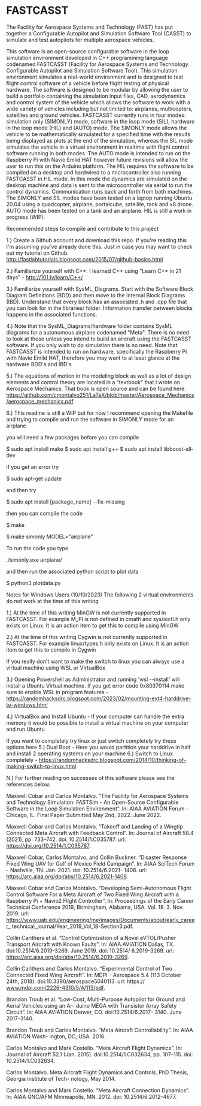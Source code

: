 # FASTCASST
The Facility for Aerospace Systems and Technology (FAST) has put together a Configurable Autopilot and Simulation Software Tool (CASST) to simulate and test autopilots for multiple aerospace vehicles.

This software is an open-source configurable software in the loop simulation environment developed in C++ programming language codenamed FASTCASST (Facility for
Aerospace Systems and Technology Configurable Autopilot and Simulation Software Tool). This simulation environment simulates a real-world environment and is designed to test flight control software of a vehicle before flight testing of physical hardware. The software is designed to be modular by allowing the user to build a portfolio containing the simulation input files, CAD, aerodynamics and control system of the vehicle which allows the software to work with a wide variety of vehicles including but not limited to: airplanes, multicopters, satellites and ground vehicles. FASTCASST currently runs in four modes: simulation only (SIMONLY) mode, software in the loop mode (SIL), hardware in the loop mode (HIL) and (AUTO) mode. The SIMONLY mode allows the vehicle to be mathematically simulated for a specified time with the results being displayed as plots at the end of the simulation, whereas the SIL mode simulates the vehicle in a virtual environment in realtime with flight control software running in both modes. The AUTO mode is intended to run on the Raspberry Pi with Navio Emlid HAT however future revisions will allow the user to run this on the Arduino platform. The HIL requires the software to be compiled on a desktop and hardwired to a microcontroller also running FASTCASST in HIL mode. In this mode the dynamics are simulated on the desktop machine and data is sent to the microcontroller via serial to run the control dynamics. Communication runs back and forth from both machines. The SIMONLY and SIL modes have been tested on a laptop running Ubuntu 20.04 using a quadcopter, airplane, portalcube, satellite, tank and x8 drone. AUTO mode has been tested on a tank and an airplane. HIL is still a work in progress (WIP).

Recommended steps to compile and contribute to this project

1.) Create a Github account and download this repo. If you're reading this I'm assuming you've already done this. Just in case you may want to check out my tutorial on Github. http://fastlabtutorials.blogspot.com/2015/07/github-basics.html

2.) Familiarize yourself with C++. I learned C++ using "Learn C++ in 21 days" - http://101.lv/learn/C++/

3.) Familiarize yourself with SysML_Diagrams. Start with the Software Block Diagram Definitions (BDD) and then move to the Internal Block Diagrams (IBD). Understand that every block has an associated .h and .cpp file that you can look for in the libraries/ folder. Information transfer between blocks happens in the associated functions. 

4.) Note that the SysML_Diagrams/hardware folder contains SysML diagrams for a autonomous airplane codenamed "Meta". There is no need to look at those unless you intend to build an aircraft using the FASTCASST software. If you only wish to do simulation there is no need. Note that FASTCASST is intended to run on hardware, specifically the Raspberry Pi with Navio Emlid HAT, therefore you may want to at least glance at the hardware BDD's and IBD's

5.) The equations of motion in the modeling block as well as a lot of design elements and control theory are located in a "textbook" that I wrote on Aerospace Mechanics. That book is open source and can be found here. https://github.com/cmontalvo251/LaTeX/blob/master/Aerospace_Mechanics/aerospace_mechanics.pdf

6.) This readme is still a WIP but for now I recommend opening the Makefile and trying to compile and run the software in SIMONLY mode for an airplane

you will need a few packages before you can compile

$ sudo apt install make
$ sudo apt install g++
$ sudo apt install libboost-all-dev

if you get an error try

$ sudo apt-get update 

and then try 

$ sudo apt install [package_name] --fix-missing

then you can compile the code

$ make

$ make simonly MODEL="airplane"

To run the code you type

./simonly.exe airplane/

and then run the associated python script to plot data

$ python3 plotdata.py

Notes for Windows Users (10/10/2023)
The following 2 virtual environments do not work at the time of this writing

1.) At the time of this writing MinGW is not currently supported in FASTCASST. For example M_PI is not defined in cmath and sys/ioctl.h only exists on Linux. It is an action item to get this to compile using MinGW

2.) At the time of this writing Cygwin is not currently supported in FASTCASST. For example linux/types.h only exists on Linux. It is an action item to get this to compile in Cygwin

If you really don't want to make the switch to linux you can always use a virtual machine using WSL or VirtualBox

3.) Opening Powershell as Administrator and running 'wsl --install' will install a Ubuntu Virtual machine. If you get error code 0x80370114 make sure to enable WSL in program features - https://randomhacksdrc.blogspot.com/2023/02/mounting-ext4-harddrive-to-windows.html 

4.) VirtualBox and Install Ubuntu - If your computer can handle the extra memory it would be possible to install a virtual machine on your computer and run Ubuntu

If you want to completely try linux or just switch completely try these options here
5.) Dual Boot - Here you would partition your harddrive in half and install 2 operating systems on your machine
6.) Switch to Linux completely - https://randomhacksdrc.blogspot.com/2014/10/thinking-of-making-switch-to-linux.html

N.) For further reading on successes of this software please see the references below.

Maxwell Cobar and Carlos Montalvo. “The Facility for Aerospace Systems and Technology Simulation:
FASTSim - An Open-Source Configurable Software in the Loop Simulation Environment”. In: AIAA
AVIATION Forum - Chicago, IL. Final Paper Submitted May 2nd, 2022. June 2022.
 
Maxwell Cobar and Carlos Montalvo. “Takeoff and Landing of a Wingtip Connected Meta Aircraft
with Feedback Control”. In: Journal of Aircraft 58.4 (2021), pp. 733–742. doi: 10.2514/1.C035787.
url: https://doi.org/10.2514/1.C035787.

Maxwell Cobar, Carlos Montalvo, and Collin Buckner. “Disaster Response Fixed Wing UAV for Gulf of
Mexico Field Campaign”. In: AIAA SciTech Forum - Nashville, TN. Jan. 2021. doi: 10.2514/6.2021-
1408. url: https://arc.aiaa.org/doi/abs/10.2514/6.2021-1408.

Maxwell Cobar and Carlos Montalvo. “Developing Semi-Autonomous Flight Control Software For a
Meta Aircraft of Two Fixed Wing Aircraft with a Raspberry Pi + Navio2 Flight Controller”. In:
Proceedings of the Early Career Technical Conference 2019, Birmingham, Alabama, USA. Vol. 18. 3.
Nov. 2019. url: https://www.uab.edu/engineering/me/images/Documents/about/early_career_
technical_journal/Year_2019_Vol_18-Section3.pdf.

Collin Carithers et al. “Control Optimization of a Novel eVTOL/Pusher Transport Aircraft with
Known Faults”. In: AIAA AVIATION Dallas, TX. doi:10.2514/6.2019-3269. June 2019. doi: 10.2514/
6.2019-3269. url: https://arc.aiaa.org/doi/abs/10.2514/6.2019-3269.

Collin Carithers and Carlos Montalvo. “Experimental Control of Two Connected Fixed Wing Aircraft”.
In: MDPI - Aerospace 5.4 (113 October 24th, 2018). doi:10.3390/aerospace5040113. url: https://
www.mdpi.com/2226-4310/5/4/113/pdf.

Brandon Troub et al. “Low-Cost, Multi-Purpose Autopilot for Ground and Aerial Vehicles using an Ar-
duino MEGA with Transistor Array Safety Circuit”. In: AIAA AVIATION Denver, CO. doi:10.2514/6.2017-
3140. June 2017-3140.

Brandon Troub and Carlos Montalvo. “Meta Aircraft Controllability”. In: AIAA AVIATION Wash-
ington, DC, USA. 2016.

Carlos Montalvo and Mark Costello. “Meta Aircraft Flight Dynamics”. In: Journal of Aircraft 52.1
(Jan. 2015). doi:10.2514/1.C032634, pp. 107–115. doi: 10.2514/1.C032634.

Carlos Montalvo. Meta Aircraft Flight Dynamics and Controls. PhD Thesis, Georgia Institute of Tech-
nology, May 2014.

Carlos Montalvo and Mark Costello. “Meta Aircraft Connection Dynamics”. In: AIAA GNC/AFM
Minneapolis, MN. 2012. doi: 10.2514/6.2012-4677.
